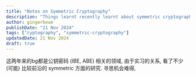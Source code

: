 ```yaml
---
title: "Notes on Symmetric Cryptography"
description: "Things learnt recently learnt about symmetric cryptography."
author: gingerbeam
publishDate: "21 Nov 2024"
tags: ["cyptography", "symmetric-cryptography"]
updatedDate: 21 Nov 2024
draft: true
---
```


这两年来的bg都是公钥密码 (IBE, ABE) 相关的领域, 由于实习的关系, 看了不少 (可能) 比较前沿的 symmetric 方面的研究. 寻思机会难得, 